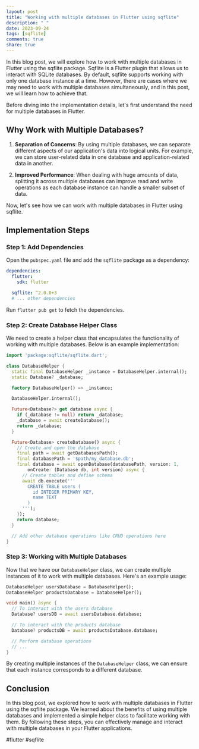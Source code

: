 ```yaml
---
layout: post
title: "Working with multiple databases in Flutter using sqflite"
description: " "
date: 2023-09-24
tags: [sqflite]
comments: true
share: true
---
```


In this blog post, we will explore how to work with multiple databases in Flutter using the sqflite package. Sqflite is a Flutter plugin that allows us to interact with SQLite databases. By default, sqflite supports working with only one database instance at a time. However, there are cases where we may need to work with multiple databases simultaneously, and in this post, we will learn how to achieve that.

Before diving into the implementation details, let's first understand the need for multiple databases in Flutter.

## Why Work with Multiple Databases?

1. **Separation of Concerns**: By using multiple databases, we can separate different aspects of our application's data into logical units. For example, we can store user-related data in one database and application-related data in another.

2. **Improved Performance**: When dealing with huge amounts of data, splitting it across multiple databases can improve read and write operations as each database instance can handle a smaller subset of data.

Now, let's see how we can work with multiple databases in Flutter using sqflite.

## Implementation Steps

### Step 1: Add Dependencies

Open the `pubspec.yaml` file and add the `sqflite` package as a dependency:

```yaml
dependencies:
  flutter:
    sdk: flutter

  sqflite: ^2.0.0+3
  # ... other dependencies
```

Run `flutter pub get` to fetch the dependencies.

### Step 2: Create Database Helper Class

We need to create a helper class that encapsulates the functionality of working with multiple databases. Below is an example implementation:

```dart
import 'package:sqflite/sqflite.dart';

class DatabaseHelper {
  static final DatabaseHelper _instance = DatabaseHelper.internal();
  static Database? _database;

  factory DatabaseHelper() => _instance;

  DatabaseHelper.internal();

  Future<Database?> get database async {
    if (_database != null) return _database;
    _database = await createDatabase();
    return _database;
  }

  Future<Database> createDatabase() async {
    // Create and open the database
    final path = await getDatabasesPath();
    final databasePath = '$path/my_database.db';
    final database = await openDatabase(databasePath, version: 1,
        onCreate: (Database db, int version) async {
      // Create tables and define schema
      await db.execute('''
        CREATE TABLE users (
          id INTEGER PRIMARY KEY,
          name TEXT
        )
      ''');
    });
    return database;
  }

  // Add other database operations like CRUD operations here
}
```

### Step 3: Working with Multiple Databases

Now that we have our `DatabaseHelper` class, we can create multiple instances of it to work with multiple databases. Here's an example usage:

```dart
DatabaseHelper usersDatabase = DatabaseHelper();
DatabaseHelper productsDatabase = DatabaseHelper();

void main() async {
  // To interact with the users database
  Database? usersDB = await usersDatabase.database;

  // To interact with the products database
  Database? productsDB = await productsDatabase.database;

  // Perform database operations
  // ...
}
```

By creating multiple instances of the `DatabaseHelper` class, we can ensure that each instance corresponds to a different database.

## Conclusion

In this blog post, we explored how to work with multiple databases in Flutter using the sqflite package. We learned about the benefits of using multiple databases and implemented a simple helper class to facilitate working with them. By following these steps, you can effectively manage and interact with multiple databases in your Flutter applications.

#flutter #sqflite